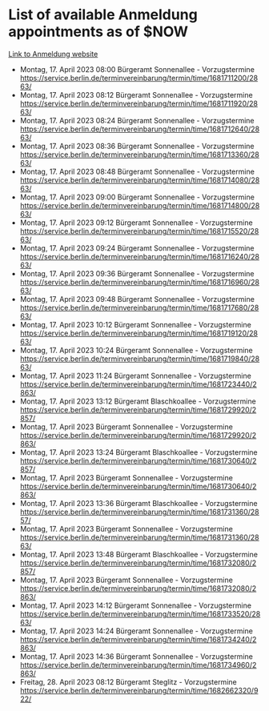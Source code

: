 # List of available Anmeldung appointments as of $NOW
[Link to Anmeldung website](https://service.berlin.de/terminvereinbarung/termin/tag.php?termin=1&anliegen[]=120686&dienstleisterlist=122210,122217,327316,122219,327312,122227,327314,122231,327346,122243,327348,122254,122252,329742,122260,329745,122262,329748,122271,327278,122273,327274,122277,327276,330436,122280,327294,122282,327290,122284,327292,122291,327270,122285,327266,122286,327264,122296,327268,150230,329760,122297,327286,122294,327284,122312,329763,122314,329775,122304,327330,122311,327334,122309,327332,317869,122281,327352,122279,329772,122283,122276,327324,122274,327326,122267,329766,122246,327318,122251,327320,122257,327322,122208,327298,122226,327300&herkunft=http%3A%2F%2Fservice.berlin.de%2Fdienstleistung%2F120686%2F)
- Montag, 17. April 2023 08:00 Bürgeramt Sonnenallee - Vorzugstermine https://service.berlin.de/terminvereinbarung/termin/time/1681711200/2863/
- Montag, 17. April 2023 08:12 Bürgeramt Sonnenallee - Vorzugstermine https://service.berlin.de/terminvereinbarung/termin/time/1681711920/2863/
- Montag, 17. April 2023 08:24 Bürgeramt Sonnenallee - Vorzugstermine https://service.berlin.de/terminvereinbarung/termin/time/1681712640/2863/
- Montag, 17. April 2023 08:36 Bürgeramt Sonnenallee - Vorzugstermine https://service.berlin.de/terminvereinbarung/termin/time/1681713360/2863/
- Montag, 17. April 2023 08:48 Bürgeramt Sonnenallee - Vorzugstermine https://service.berlin.de/terminvereinbarung/termin/time/1681714080/2863/
- Montag, 17. April 2023 09:00 Bürgeramt Sonnenallee - Vorzugstermine https://service.berlin.de/terminvereinbarung/termin/time/1681714800/2863/
- Montag, 17. April 2023 09:12 Bürgeramt Sonnenallee - Vorzugstermine https://service.berlin.de/terminvereinbarung/termin/time/1681715520/2863/
- Montag, 17. April 2023 09:24 Bürgeramt Sonnenallee - Vorzugstermine https://service.berlin.de/terminvereinbarung/termin/time/1681716240/2863/
- Montag, 17. April 2023 09:36 Bürgeramt Sonnenallee - Vorzugstermine https://service.berlin.de/terminvereinbarung/termin/time/1681716960/2863/
- Montag, 17. April 2023 09:48 Bürgeramt Sonnenallee - Vorzugstermine https://service.berlin.de/terminvereinbarung/termin/time/1681717680/2863/
- Montag, 17. April 2023 10:12 Bürgeramt Sonnenallee - Vorzugstermine https://service.berlin.de/terminvereinbarung/termin/time/1681719120/2863/
- Montag, 17. April 2023 10:24 Bürgeramt Sonnenallee - Vorzugstermine https://service.berlin.de/terminvereinbarung/termin/time/1681719840/2863/
- Montag, 17. April 2023 11:24 Bürgeramt Sonnenallee - Vorzugstermine https://service.berlin.de/terminvereinbarung/termin/time/1681723440/2863/
- Montag, 17. April 2023 13:12 Bürgeramt Blaschkoallee - Vorzugstermine https://service.berlin.de/terminvereinbarung/termin/time/1681729920/2857/
- Montag, 17. April 2023  Bürgeramt Sonnenallee - Vorzugstermine https://service.berlin.de/terminvereinbarung/termin/time/1681729920/2863/
- Montag, 17. April 2023 13:24 Bürgeramt Blaschkoallee - Vorzugstermine https://service.berlin.de/terminvereinbarung/termin/time/1681730640/2857/
- Montag, 17. April 2023  Bürgeramt Sonnenallee - Vorzugstermine https://service.berlin.de/terminvereinbarung/termin/time/1681730640/2863/
- Montag, 17. April 2023 13:36 Bürgeramt Blaschkoallee - Vorzugstermine https://service.berlin.de/terminvereinbarung/termin/time/1681731360/2857/
- Montag, 17. April 2023  Bürgeramt Sonnenallee - Vorzugstermine https://service.berlin.de/terminvereinbarung/termin/time/1681731360/2863/
- Montag, 17. April 2023 13:48 Bürgeramt Blaschkoallee - Vorzugstermine https://service.berlin.de/terminvereinbarung/termin/time/1681732080/2857/
- Montag, 17. April 2023  Bürgeramt Sonnenallee - Vorzugstermine https://service.berlin.de/terminvereinbarung/termin/time/1681732080/2863/
- Montag, 17. April 2023 14:12 Bürgeramt Sonnenallee - Vorzugstermine https://service.berlin.de/terminvereinbarung/termin/time/1681733520/2863/
- Montag, 17. April 2023 14:24 Bürgeramt Sonnenallee - Vorzugstermine https://service.berlin.de/terminvereinbarung/termin/time/1681734240/2863/
- Montag, 17. April 2023 14:36 Bürgeramt Sonnenallee - Vorzugstermine https://service.berlin.de/terminvereinbarung/termin/time/1681734960/2863/
- Freitag, 28. April 2023 08:12 Bürgeramt Steglitz - Vorzugstermine https://service.berlin.de/terminvereinbarung/termin/time/1682662320/922/
